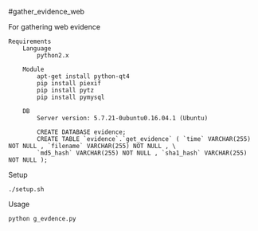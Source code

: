 #gather_evidence_web

For gathering web evidence

    Requirements
        Language
            python2.x
        
        Module
            apt-get install python-qt4
            pip install piexif
            pip install pytz
            pip install pymysql
       
        DB
            Server version: 5.7.21-0ubuntu0.16.04.1 (Ubuntu)
            
            CREATE DATABASE evidence;
            CREATE TABLE `evidence`.`get_evidence` ( `time` VARCHAR(255) NOT NULL , `filename` VARCHAR(255) NOT NULL , \
            `md5_hash` VARCHAR(255) NOT NULL , `sha1_hash` VARCHAR(255) NOT NULL );



Setup
    
    ./setup.sh



Usage
    
    python g_evdence.py

    
